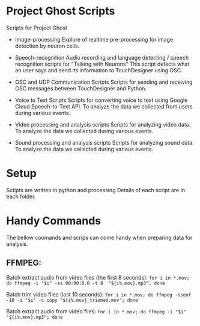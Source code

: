 # Project Ghost Scripts
Scripts for Project Ghost

* Image-processing
Explore of realtime pre-processing for image detection by neuron cells.

* Speech-recognition
Audio recording and language detecting / speech recognition scripts for "Talking with Neurons"
This script detects what an user says and send its information to TouchDesigner using OSC.

* OSC and UDP Communication Scripts
Scripts for sending and receiving OSC messages between TouchDesigner and Python.

* Voice to Text Scripts
Scripts for converting voice to text using Google Cloud Speech-to-Text API. To analyze the data we collected from users during various events.

* Video processing and analysis scripts
Scripts for analyzing video data. To analyze the data we collected during various events.

* Sound processing and analysis scripts
Scripts for analyzing sound data. To analyze the data we collected during various events.


# Setup
Sctipts are written in python and processing
Details of each script are in each folder.

# Handy Commands
The bellow coomands and scrips can come handy when preparing data for analysis.

## FFMPEG:
Batch extract audio from video files (the first 8 seconds):
`for i in *.mov; do ffmpeg -i "$i" -ss 00:00:0.0 -t 8  "${i%.mov}.mp3"; done`

Batch trim video files (last 10 seconds):
 `for i in *.mov; do ffmpeg -sseof -10 -i "$i" -c copy "${i%.mov}_trimmed.mov"; done`

Batch extract audio from video files:
 `for i in *.mov; do ffmpeg -i "$i" "${i%.mov}.mp3"; done`
